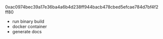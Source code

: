 0xac0974bec39a17e36ba4a6b4d238ff944bacb478cbed5efcae784d7bf4f2ff80

- run binary build
- docker container
- generate docs